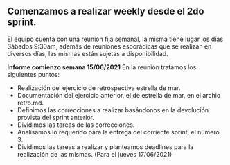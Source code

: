 
## Comenzamos a realizar weekly desde el 2do sprint.

El equipo cuenta con una reunión fija semanal, la misma tiene lugar los días Sábados 9:30am, además de reuniones esporádicas que se realizan en diversos días, las mismas están sujetas a disponibilidad.

**Informe comienzo semana 15/06/2021**
En la reunión tratamos los siguientes puntos:
 - Realización del ejercicio de retrospectiva estrella de mar.
 - Documentación del ejercicio anterior, el de estrella de mar, en el archio retro.md.
 - Definimos las correcciones a realizar basándonos en la devolución provista del sprint anterior.
 - Dividimos las tareas de las correcciones.
 - Analisamos lo requerido para la entrega del corriente sprint, el número 3.
 - Dividimos las tareas a realizar y planteamos deadlines para la realización de las mismas. (Para el jueves 17/06/2021)